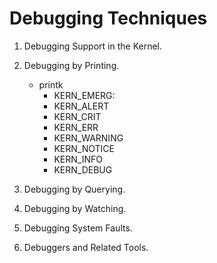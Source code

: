 # Debugging Techniques

1. Debugging Support in the Kernel.

2. Debugging by Printing.
	- printk
		- KERN_EMERG:
		- KERN_ALERT
		- KERN_CRIT
		- KERN_ERR
		- KERN_WARNING
		- KERN_NOTICE
		- KERN_INFO
		- KERN_DEBUG

3. Debugging by Querying.

4. Debugging by Watching.

5. Debugging System Faults.

6. Debuggers and Related Tools.

